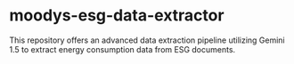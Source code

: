 # moodys-esg-data-extractor
This repository offers an advanced data extraction pipeline utilizing Gemini 1.5 to extract energy consumption data from ESG documents.
